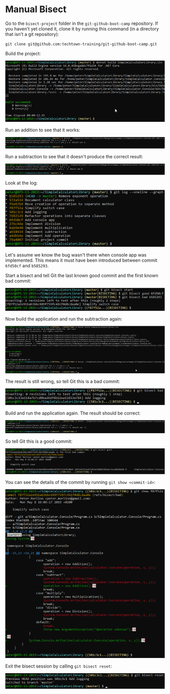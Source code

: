# Manual Bisect

Go to the `bisect-project` folder in the `git-github-boot-camp` repository. If you haven't yet cloned it, clone it by running this command (in a directory that isn't a git repository):

```
git clone git@github.com:techtown-training/git-github-boot-camp.git
```

Build the project:

![Build](../../img/git-bisect.png)
 
Run an addition to see that it works:

![Run add](../../img/git-bisect-2.png)

Run a subtraction to see that it doesn't produce the correct result:

![Run subtract](../../img/git-bisect-3.png)
 
Look at the log:

![Git log](../../img/git-bisect-4.png)
 
Let's assume we know the bug wasn't there when console app was implemented. This means it must have been introduced between commit `6fd50cf` and `b585293`.

Start a bisect and tell Git the last known good commit and the first known bad commit:

![Starting bisect](../../img/git-bisect-5.png)
 
Now build the application and run the subtraction again:

![Subtracting again](../../img/git-bisect-6.png)
 
The result is still wrong, so tell Git this is a bad commit:

![Bad commit](../../img/git-bisect-7.png)
 
Build and run the application again. The result should be correct:

![Bad commit](../../img/git-bisect-8.png)
 
So tell Git this is a good commit:

![Good commit](../../img/git-bisect-9.png)
 
You can see the details of the commit by running `git show <commit-id>`:

![Commit details](../../img/git-bisect-10.png)

Exit the bisect session by calling `git bisect reset`:

![Exit bisect](../../img/git-bisect-11.png)
